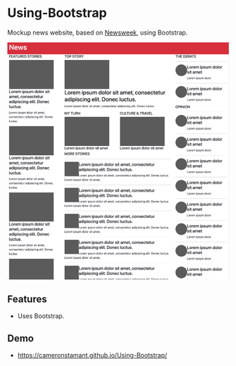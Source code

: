 # Using-Bootstrap

Mockup news website, based on [Newsweek](https://www.newsweek.com/), using Bootstrap.

<p align="center">
    <img src="./Using-Bootstrap.png" alt="Mockup news site" />
</p>

## Features

- Uses Bootstrap.

## Demo

- https://cameronstamant.github.io/Using-Bootstrap/
